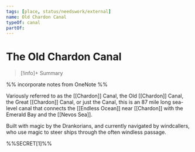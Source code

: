 ```yaml
---
tags: [place, status/needswork/external]
name: Old Chardon Canal
typeOf: canal
partOf:
---
```

# The Old Chardon Canal
>[!info]+ Summary

%% incorporate notes from OneNote %%

Variously referred to as the [[Chardon]] Canal, the Old [[Chardon]] Canal, the Great [[Chardon]] Canal, or just the Canal, this is an 87 mile long sea-level canal that connects the [[Endless Ocean]] near [[Chardon]] with the Emerald Bay and the [[Nevos Sea]]. 

Built with magic by the Drankorians, and currently navigated by windcallers, who use magic to steer ships through the often windless passage. 

%%SECRET[1]%%



